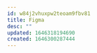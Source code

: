 ```yaml
---
id: w84j2vhuxpw2teoam9fbv81
title: Figma
desc: ""
updated: 1646318194690
created: 1646300287444
---
```

